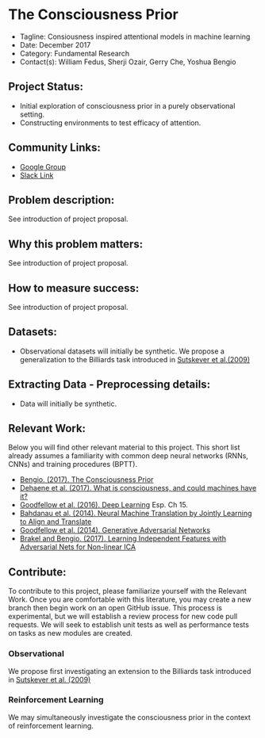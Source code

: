 # The Consciousness Prior
* Tagline: Consiousness inspired attentional models in machine learning 
* Date: December 2017
* Category: Fundamental Research
* Contact(s):  William Fedus, Sherji Ozair, Gerry Che, Yoshua Bengio 
 
## Project Status:
* Initial exploration of consciousness prior in a purely observational setting.
* Constructing environments to test efficacy of attention. 

## Community Links:
* [Google
  Group](https://groups.google.com/forum/#!forum/the-consciousness-prior)
* [Slack
  Link](https://join.slack.com/t/theconsciousnessprior/shared_invite/enQtMjgwMTY4OTczODc2LTdmMDFjM2ViMDk0ZTc5YWRmMDNhZGU4ZTJiMGYzYmYwMTI4NTIyY2RmODYzYjE3MmYwOTNmNGU5NzkwYTM0MDc)

## Problem description:
See introduction of project proposal.

## Why this problem matters:
See introduction of project proposal.

## How to measure success:
See introduction of project proposal.

## Datasets:
* Observational datasets will initially be synthetic. We propose
  a generalization to the Billiards task introduced in [Sutskever et al.(2009)](https://papers.nips.cc/paper/3567-the-recurrent-temporal-restricted-boltzmann-machine)


## Extracting Data - Preprocessing details:
* Data will initially be synthetic.

## Relevant Work:
Below you will find other relevant material to this project. This short list already assumes a familiarity 
with common deep neural networks (RNNs, CNNs) and training procedures (BPTT).

* [Bengio. (2017). The Consciousness Prior](https://arxiv.org/abs/1709.08568)
* [Dehaene et al. (2017). What is consciousness, and could machines have it?](http://science.sciencemag.org/content/358/6362/486)
* [Goodfellow et al. (2016). Deep Learning](http://www.deeplearningbook.org/) Esp. Ch 15.
* [Bahdanau et al. (2014). Neural Machine Translation by Jointly Learning to Align and
  Translate](https://arxiv.org/abs/1409.0473)
* [Goodfellow et al. (2014). Generative Adversarial Networks](https://arxiv.org/abs/1406.2661)
* [Brakel and Bengio. (2017). Learning Independent Features with Adversarial Nets for Non-linear
  ICA](https://arxiv.org/abs/1710.05050)

## Contribute:
To contribute to this project, please familiarize yourself with the Relevant
Work.  Once you are comfortable with this literature, you may create a new
branch then begin work on an open GitHub issue.  This process is experimental, 
but we will establish a review process for new code pull requests.  We will 
seek to establish unit tests as well as performance tests on tasks as new 
modules are created. 

### Observational
We propose first investigating an extension to the Billiards task introduced in
[Sutskever et al.
(2009)](https://papers.nips.cc/paper/3567-the-recurrent-temporal-restricted-boltzmann-machine)


### Reinforcement Learning
We may simultaneously investigate the consciousness prior in the context of
reinforcement learning.   

